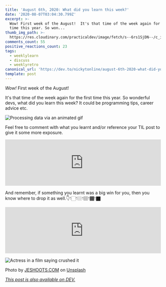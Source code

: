 ```yaml
---
title: 'August 6th, 2020: What did you learn this week?'
date: '2020-08-07T03:04:30.799Z'
excerpt: >-
  Wow! First week of the August!  It's that time of the week again for the first
  time this year. So won...
thumb_img_path: >-
  https://res.cloudinary.com/practicaldev/image/fetch/s--6rs1SjDN--/c_imagga_scale,f_auto,fl_progressive,h_420,q_auto,w_1000/https://dev-to-uploads.s3.amazonaws.com/i/7vz9bzm928gr1lf9brg1.jpg
comments_count: 55
positive_reactions_count: 23
tags:
  - weeklylearn
  - discuss
  - weeklyretro
canonical_url: 'https://dev.to/nickytonline/august-6th-2020-what-did-you-learn-this-week-3a69'
template: post
---
```

<em>Wow!</em> First week of the August!

It's that time of the week again for the first time this year. So wonderful devs, what did you learn this week? It could be programming tips, career advice etc.

![Processing data via an animated gif](https://media.giphy.com/media/HUplkVCPY7jTW/giphy.gif)

Feel free to comment with what you learnt and/or reference your TIL post to give it some more exposure.


<iframe class="liquidTag" src="https://dev.to/embed/tag?args=todayilearned" style="border: 0; width: 100%;"></iframe>

And remember, if something you learnt was a big win for you, then you know where to drop it as well.👇👇🏻👇🏼👇🏽👇🏾👇🏿


<iframe class="liquidTag" src="https://dev.to/embed/link?args=https%3A%2F%2Fdev.to%2Fdevteam%2Fwhat-was-your-win-this-week-1fin" style="border: 0; width: 100%;"></iframe>


![Actress in a film saying crushed it](https://media.giphy.com/media/YPTy760meD2xi/giphy.gif)

<span>Photo by <a href="https://unsplash.com/@jeshoots?utm_source=unsplash&amp;utm_medium=referral&amp;utm_content=creditCopyText">JESHOOTS.COM</a> on <a href="https://unsplash.com/s/photos/learn?utm_source=unsplash&amp;utm_medium=referral&amp;utm_content=creditCopyText">Unsplash</a></span>

*[This post is also available on DEV.](https://dev.to/nickytonline/august-6th-2020-what-did-you-learn-this-week-3a69)*


<script>
const parent = document.getElementsByTagName('head')[0];
const script = document.createElement('script');
script.type = 'text/javascript';
script.src = 'https://cdnjs.cloudflare.com/ajax/libs/iframe-resizer/4.1.1/iframeResizer.min.js';
script.charset = 'utf-8';
script.onload = function() {
    window.iFrameResize({}, '.liquidTag');
};
parent.appendChild(script);
</script>    

